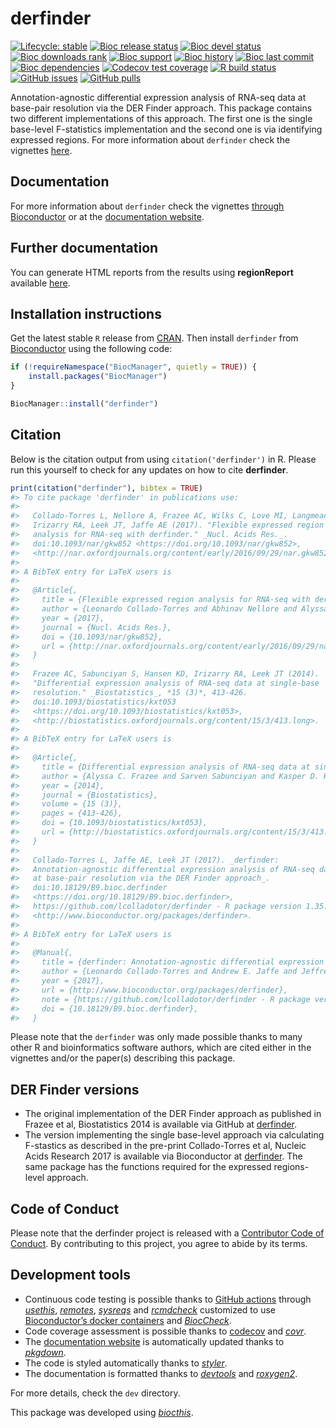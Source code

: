 
<!-- README.md is generated from README.Rmd. Please edit that file -->

# derfinder

<!-- badges: start -->

[![Lifecycle:
stable](https://img.shields.io/badge/lifecycle-stable-brightgreen.svg)](https://lifecycle.r-lib.org/articles/stages.html#stable)
[![Bioc release
status](http://www.bioconductor.org/shields/build/release/bioc/derfinder.svg)](https://bioconductor.org/checkResults/release/bioc-LATEST/derfinder)
[![Bioc devel
status](http://www.bioconductor.org/shields/build/devel/bioc/derfinder.svg)](https://bioconductor.org/checkResults/devel/bioc-LATEST/derfinder)
[![Bioc downloads
rank](https://bioconductor.org/shields/downloads/release/derfinder.svg)](http://bioconductor.org/packages/stats/bioc/derfinder/)
[![Bioc
support](https://bioconductor.org/shields/posts/derfinder.svg)](https://support.bioconductor.org/tag/derfinder)
[![Bioc
history](https://bioconductor.org/shields/years-in-bioc/derfinder.svg)](https://bioconductor.org/packages/release/bioc/html/derfinder.html#since)
[![Bioc last
commit](https://bioconductor.org/shields/lastcommit/devel/bioc/derfinder.svg)](http://bioconductor.org/checkResults/devel/bioc-LATEST/derfinder/)
[![Bioc
dependencies](https://bioconductor.org/shields/dependencies/release/derfinder.svg)](https://bioconductor.org/packages/release/bioc/html/derfinder.html#since)
[![Codecov test
coverage](https://codecov.io/gh/lcolladotor/derfinder/branch/devel/graph/badge.svg)](https://codecov.io/gh/lcolladotor/derfinder?branch=devel)
[![R build
status](https://github.com/lcolladotor/derfinder/workflows/R-CMD-check-bioc/badge.svg)](https://github.com/lcolladotor/derfinder/actions)
[![GitHub
issues](https://img.shields.io/github/issues/lcolladotor/derfinder)](https://github.com/lcolladotor/derfinder/issues)
[![GitHub
pulls](https://img.shields.io/github/issues-pr/lcolladotor/derfinder)](https://github.com/lcolladotor/derfinder/pulls)
<!-- badges: end -->

Annotation-agnostic differential expression analysis of RNA-seq data at
base-pair resolution via the DER Finder approach. This package contains
two different implementations of this approach. The first one is the
single base-level F-statistics implementation and the second one is via
identifying expressed regions. For more information about `derfinder`
check the vignettes
[here](http://www.bioconductor.org/packages/derfinder).

## Documentation

For more information about `derfinder` check the vignettes [through
Bioconductor](http://bioconductor.org/packages/derfinder) or at the
[documentation website](http://lcolladotor.github.io/derfinder).

## Further documentation

You can generate HTML reports from the results using **regionReport**
available [here](https://github.com/lcolladotor/regionReport).

## Installation instructions

Get the latest stable `R` release from
[CRAN](http://cran.r-project.org/). Then install `derfinder` from
[Bioconductor](http://bioconductor.org/) using the following code:

``` r
if (!requireNamespace("BiocManager", quietly = TRUE)) {
    install.packages("BiocManager")
}

BiocManager::install("derfinder")
```

## Citation

Below is the citation output from using `citation('derfinder')` in R.
Please run this yourself to check for any updates on how to cite
**derfinder**.

``` r
print(citation("derfinder"), bibtex = TRUE)
#> To cite package 'derfinder' in publications use:
#> 
#>   Collado-Torres L, Nellore A, Frazee AC, Wilks C, Love MI, Langmead B,
#>   Irizarry RA, Leek JT, Jaffe AE (2017). "Flexible expressed region
#>   analysis for RNA-seq with derfinder." _Nucl. Acids Res._.
#>   doi:10.1093/nar/gkw852 <https://doi.org/10.1093/nar/gkw852>,
#>   <http://nar.oxfordjournals.org/content/early/2016/09/29/nar.gkw852>.
#> 
#> A BibTeX entry for LaTeX users is
#> 
#>   @Article{,
#>     title = {Flexible expressed region analysis for RNA-seq with derfinder},
#>     author = {Leonardo Collado-Torres and Abhinav Nellore and Alyssa C. Frazee and Christopher Wilks and Michael I. Love and Ben Langmead and Rafael A. Irizarry and Jeffrey T. Leek and Andrew E. Jaffe},
#>     year = {2017},
#>     journal = {Nucl. Acids Res.},
#>     doi = {10.1093/nar/gkw852},
#>     url = {http://nar.oxfordjournals.org/content/early/2016/09/29/nar.gkw852},
#>   }
#> 
#>   Frazee AC, Sabunciyan S, Hansen KD, Irizarry RA, Leek JT (2014).
#>   "Differential expression analysis of RNA-seq data at single-base
#>   resolution." _Biostatistics_, *15 (3)*, 413-426.
#>   doi:10.1093/biostatistics/kxt053
#>   <https://doi.org/10.1093/biostatistics/kxt053>,
#>   <http://biostatistics.oxfordjournals.org/content/15/3/413.long>.
#> 
#> A BibTeX entry for LaTeX users is
#> 
#>   @Article{,
#>     title = {Differential expression analysis of RNA-seq data at single-base resolution},
#>     author = {Alyssa C. Frazee and Sarven Sabunciyan and Kasper D. Hansen and Rafael A. Irizarry and Jeffrey T. Leek},
#>     year = {2014},
#>     journal = {Biostatistics},
#>     volume = {15 (3)},
#>     pages = {413-426},
#>     doi = {10.1093/biostatistics/kxt053},
#>     url = {http://biostatistics.oxfordjournals.org/content/15/3/413.long},
#>   }
#> 
#>   Collado-Torres L, Jaffe AE, Leek JT (2017). _derfinder:
#>   Annotation-agnostic differential expression analysis of RNA-seq data
#>   at base-pair resolution via the DER Finder approach_.
#>   doi:10.18129/B9.bioc.derfinder
#>   <https://doi.org/10.18129/B9.bioc.derfinder>,
#>   https://github.com/lcolladotor/derfinder - R package version 1.35.0,
#>   <http://www.bioconductor.org/packages/derfinder>.
#> 
#> A BibTeX entry for LaTeX users is
#> 
#>   @Manual{,
#>     title = {derfinder: Annotation-agnostic differential expression analysis of RNA-seq data at base-pair resolution via the DER Finder approach},
#>     author = {Leonardo Collado-Torres and Andrew E. Jaffe and Jeffrey T. Leek},
#>     year = {2017},
#>     url = {http://www.bioconductor.org/packages/derfinder},
#>     note = {https://github.com/lcolladotor/derfinder - R package version 1.35.0},
#>     doi = {10.18129/B9.bioc.derfinder},
#>   }
```

Please note that the `derfinder` was only made possible thanks to many
other R and bioinformatics software authors, which are cited either in
the vignettes and/or the paper(s) describing this package.

## DER Finder versions

- The original implementation of the DER Finder approach as published in
  Frazee et al, Biostatistics 2014 is available via GitHub at
  [derfinder](https://github.com/leekgroup/derfinder).
- The version implementing the single base-level approach via
  calculating F-stastics as described in the pre-print Collado-Torres et
  al, Nucleic Acids Research 2017 is available via Bioconductor at
  [derfinder](http://bioconductor.org/packages/derfinder). The same
  package has the functions required for the expressed regions-level
  approach.

## Code of Conduct

Please note that the derfinder project is released with a [Contributor
Code of
Conduct](https://contributor-covenant.org/version/2/0/CODE_OF_CONDUCT.html).
By contributing to this project, you agree to abide by its terms.

## Development tools

- Continuous code testing is possible thanks to [GitHub
  actions](https://www.tidyverse.org/blog/2020/04/usethis-1-6-0/)
  through *[usethis](https://CRAN.R-project.org/package=usethis)*,
  *[remotes](https://CRAN.R-project.org/package=remotes)*,
  *[sysreqs](https://github.com/r-hub/sysreqs)* and
  *[rcmdcheck](https://CRAN.R-project.org/package=rcmdcheck)* customized
  to use [Bioconductor’s docker
  containers](https://www.bioconductor.org/help/docker/) and
  *[BiocCheck](https://bioconductor.org/packages/3.17/BiocCheck)*.
- Code coverage assessment is possible thanks to
  [codecov](https://codecov.io/gh) and
  *[covr](https://CRAN.R-project.org/package=covr)*.
- The [documentation website](http://lcolladotor.github.io/derfinder) is
  automatically updated thanks to
  *[pkgdown](https://CRAN.R-project.org/package=pkgdown)*.
- The code is styled automatically thanks to
  *[styler](https://CRAN.R-project.org/package=styler)*.
- The documentation is formatted thanks to
  *[devtools](https://CRAN.R-project.org/package=devtools)* and
  *[roxygen2](https://CRAN.R-project.org/package=roxygen2)*.

For more details, check the `dev` directory.

This package was developed using
*[biocthis](https://bioconductor.org/packages/3.17/biocthis)*.

